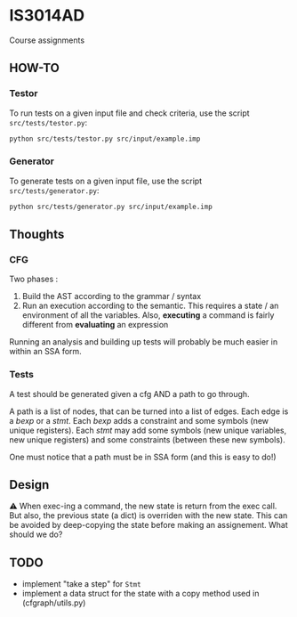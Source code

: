 # IS3014AD
Course assignments

## HOW-TO

### Testor

To run tests on a given input file and check criteria, use the script
`src/tests/testor.py`:

```bash
python src/tests/testor.py src/input/example.imp
```

### Generator

To generate tests on a given input file, use the script `src/tests/generator.py`:

```bash
python src/tests/generator.py src/input/example.imp
```

## Thoughts

### CFG

Two phases :

1. Build the AST according to the grammar / syntax
1. Run an execution according to the semantic. This requires a state / an
   environment of all the variables. Also, **executing** a command is fairly
   different from **evaluating** an expression

Running an analysis and building up tests will probably be much easier in
within an SSA form.

### Tests

A test should be generated given a cfg AND a path to go through.

A path is a list of nodes, that can be turned into a list of edges. Each edge
is a *bexp* or a *stmt*. Each *bexp* adds a constraint and some symbols (new
unique registers). Each *stmt* may add some symbols (new unique variables, new
unique registers) and some constraints (between these new symbols).

One must notice that a path must be in SSA form (and this is easy to do!)

## Design

:warning:
When exec-ing a command, the new state is return from the exec call.
But also, the previous state (a dict) is overriden with the new state.
This can be avoided by deep-copying the state before making an assignement.
What should we do?

## TODO

- implement "take a step" for `Stmt`
- implement a data struct for the state with a copy method used in
  (cfgraph/utils.py)
